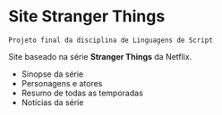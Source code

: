 # Site Stranger Things
```
Projeto final da disciplina de Linguagens de Script
```
 Site baseado na série **Stranger Things** da Netflix.
 
 * Sinopse da série
 * Personagens e atores
 * Resumo de todas as temporadas
 * Notícias da série
